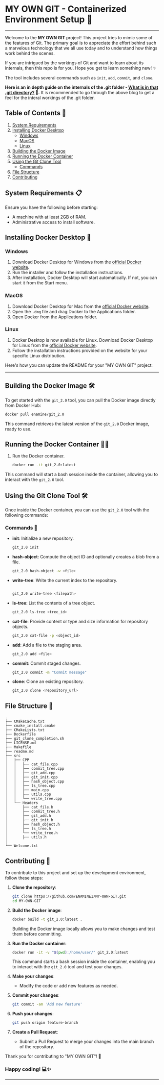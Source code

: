 # MY OWN GIT - Containerized Environment Setup 🚀
---
Welcome to the **MY OWN GIT** project! This project tries to mimic some of the features of Git. The primary goal is to appreciate the effort behind such a marvelous technology that we all use today and to understand how things work behind the scenes.

If you are intrigued by the workings of Git and want to learn about its internals, then this repo is for you. Hope you get to learn something new! ✨

The tool includes several commands such as `init`, `add`, `commit`, and `clone`.

**Here is an in depth guide on the internals of the .git folder - [What is in that .git directory?](https://blog.meain.io/2023/what-is-in-dot-git/) 🤯.**
It is recommended to go through the above blog to get a feel for the interal workings of the .git folder.

## Table of Contents 📑

1. [System Requirements](#system-requirements-)
2. [Installing Docker Desktop](#installing-docker-desktop-)
   - [Windows](#windows)
   - [MacOS](#macos)
   - [Linux](#linux)
3. [Building the Docker Image](#building-the-docker-image-%EF%B8%8F)
4. [Running the Docker Container](#running-the-docker-container-%EF%B8%8F)
5. [Using the Git Clone Tool](#using-the-git-clone-tool-%EF%B8%8F)
   - [Commands](#commands-)
6. [File Structure](#file-structure-)
7. [Contributing](#contributing-)

## System Requirements 📋

Ensure you have the following before starting:
- A machine with at least 2GB of RAM.
- Administrative access to install software.

## Installing Docker Desktop 🐳

### Windows

1. Download Docker Desktop for Windows from the [official Docker website](https://www.docker.com/products/docker-desktop).
2. Run the installer and follow the installation instructions.
3. After installation, Docker Desktop will start automatically. If not, you can start it from the Start menu.

### MacOS

1. Download Docker Desktop for Mac from the [official Docker website](https://www.docker.com/products/docker-desktop).
2. Open the `.dmg` file and drag Docker to the Applications folder.
3. Open Docker from the Applications folder.

### Linux

1. Docker Desktop is now available for Linux. Download Docker Desktop for Linux from the [official Docker website](https://www.docker.com/products/docker-desktop).
2. Follow the installation instructions provided on the website for your specific Linux distribution.

Here's how you can update the README for your "MY OWN GIT" project:

---

## Building the Docker Image 🛠️

To get started with the `git_2.0` tool, you can pull the Docker image directly from Docker Hub:

```bash
docker pull enamine/git_2.0
```

This command retrieves the latest version of the `git_2.0` Docker image, ready to use.


## Running the Docker Container 🏃‍♂️

1. Run the Docker container.
   ```bash
   docker run -it git_2.0:latest
   ```

This command will start a bash session inside the container, allowing you to interact with the `git_2.0` tool.

## Using the Git Clone Tool 🛠️

Once inside the Docker container, you can use the `git_2.0` tool with the following commands:

### Commands 📜

- **init**: Initialize a new repository.
  ```bash
  git_2.0 init
  ```

- **hash-object**: Compute the object ID and optionally creates a blob from a file.
   ```bash
   git_2.0 hash-object -w <file>
   ```

- **write-tree**: Write the current index to the repository.
   ```bash

   git_2.0 write-tree <filepath>
   ```

- **ls-tree**: List the contents of a tree object.
   ```bash
   git_2.0 ls-tree <tree_id>
   ```

- **cat-file**: Provide content or type and size information for repository objects.
   ```bash
   git_2.0 cat-file -p <object_id>
   ```

- **add**: Add a file to the staging area.
  ```bash
  git_2.0 add <file>
  ```

- **commit**: Commit staged changes.
  ```bash
  git_2.0 commit -m "Commit message"
  ```

- **clone**: Clone an existing repository.
  ```bash
  git_2.0 clone <repository_url>
  ```

## File Structure 📁

```
.
├── CMakeCache.txt
├── cmake_install.cmake
├── CMakeLists.txt
├── Dockerfile
├── git_clone_completion.sh
├── LICENSE.md
├── Makefile
├── readme.md
├── src
│   ├── CPP
│   │   ├── cat_file.cpp
│   │   ├── commit_tree.cpp
│   │   ├── git_add.cpp
│   │   ├── git_init.cpp
│   │   ├── hash_object.cpp
│   │   ├── ls_tree.cpp
│   │   ├── main.cpp
│   │   ├── utils.cpp
│   │   └── write_tree.cpp
│   └── Headers
│       ├── cat_file.h
│       ├── commit_tree.h
│       ├── git_add.h
│       ├── git_init.h
│       ├── hash_object.h
│       ├── ls_tree.h
│       └── write_tree.h
│       ├── utils.h
│
└── Welcome.txt
```

## Contributing 🌟

To contribute to this project and set up the development environment, follow these steps:

1. **Clone the repository**:
   ```bash
   git clone https://github.com/ENAMINE1/MY-OWN-GIT.git
   cd MY-OWN-GIT
   ```

2. **Build the Docker image**:
   ```bash
   docker build -t git_2.0:latest .
   ```

   Building the Docker image locally allows you to make changes and test them before committing.

3. **Run the Docker container**:
   ```bash
   docker run -it -v "$(pwd):/home/user/" git_2.0:latest
   ```

   This command starts a bash session inside the container, enabling you to interact with the `git_2.0` tool and test your changes.

4. **Make your changes**:
   - Modify the code or add new features as needed.

5. **Commit your changes**:
   ```bash
   git commit -am 'Add new feature'
   ```

6. **Push your changes**:
   ```bash
   git push origin feature-branch
   ```

7. **Create a Pull Request**:
   - Submit a Pull Request to merge your changes into the main branch of the repository.

Thank you for contributing to "MY OWN GIT"! 🌟



### Happy coding! 💻✨
---